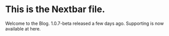 # This is the Nextbar file.

Welcome to the Blog. 1.0.7-beta released a few days ago. Supporting is now available at here.
